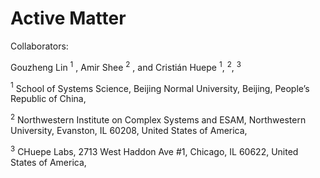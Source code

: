 # Active Matter

Collaborators: 

Gouzheng Lin $^1$ , Amir Shee $^2$ , and Cristián Huepe $^1,$ $^2,$ $^3$

$^1$ School of Systems Science, Beijing Normal University, Beijing, People’s Republic of China,

$^2$ Northwestern Institute on Complex Systems and ESAM, Northwestern University, Evanston, IL 60208, United States of America,

$^3$ CHuepe Labs, 2713 West Haddon Ave #1, Chicago, IL 60622, United States of America,

